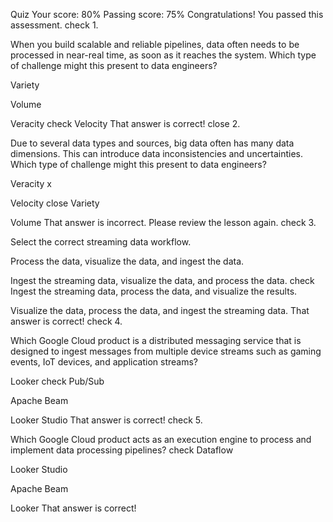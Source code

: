 Quiz
Your score: 80% Passing score: 75%
Congratulations! You passed this assessment.
check
1.

When you build scalable and reliable pipelines, data often needs to be processed in near-real time, as soon as it reaches the system. Which type of challenge might this present to data engineers?

Variety

Volume

Veracity
check
Velocity
That answer is correct!
close
2.

Due to several data types and sources, big data often has many data dimensions. This can introduce data inconsistencies and uncertainties. Which type of challenge might this present to data engineers?

Veracity x

Velocity
close
Variety

Volume
That answer is incorrect. Please review the lesson again.
check
3.

Select the correct streaming data workflow.

Process the data, visualize the data, and ingest the data.

Ingest the streaming data, visualize the data, and process the data.
check
Ingest the streaming data, process the data, and visualize the results.

Visualize the data, process the data, and ingest the streaming data.
That answer is correct!
check
4.

Which Google Cloud product is a distributed messaging service that is designed to ingest messages from multiple device streams such as gaming events, IoT devices, and application streams?

Looker
check
Pub/Sub

Apache Beam

Looker Studio
That answer is correct!
check
5.

Which Google Cloud product acts as an execution engine to process and implement data processing pipelines?
check
Dataflow

Looker Studio

Apache Beam

Looker
That answer is correct!
